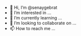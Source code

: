 - 👋 Hi, I’m @senaygebrat
- 👀 I’m interested in ...
- 🌱 I’m currently learning ...
- 💞️ I’m looking to collaborate on ...
- 📫 How to reach me ...

<!---
senaygebrat/senaygebrat is a ✨ special ✨ repository because its `README.md` (this file) appears on your GitHub profile.
You can click the Preview link to take a look at your changes.
--->
